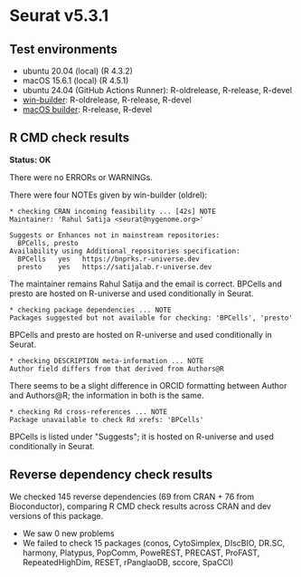 # Seurat v5.3.1

## Test environments
* ubuntu 20.04 (local) (R 4.3.2)
* macOS 15.6.1 (local) (R 4.5.1)
* ubuntu 24.04 (GitHub Actions Runner): R-oldrelease, R-release, R-devel
* [win-builder](https://win-builder.r-project.org/): R-oldrelease, R-release, R-devel
* [macOS builder](https://mac.r-project.org/macbuilder/submit.html): R-release, R-devel

## R CMD check results
**Status: OK**

There were no ERRORs or WARNINGs.

There were four NOTEs given by win-builder (oldrel):

```
* checking CRAN incoming feasibility ... [42s] NOTE
Maintainer: 'Rahul Satija <seurat@nygenome.org>'

Suggests or Enhances not in mainstream repositories:
  BPCells, presto
Availability using Additional_repositories specification:
  BPCells   yes   https://bnprks.r-universe.dev   
  presto    yes   https://satijalab.r-universe.dev
```

The maintainer remains Rahul Satija and the email is correct. BPCells and presto are hosted on R-universe and used conditionally in Seurat.

```
* checking package dependencies ... NOTE
Packages suggested but not available for checking: 'BPCells', 'presto'
```

BPCells and presto are hosted on R-universe and used conditionally in Seurat.

```
* checking DESCRIPTION meta-information ... NOTE
Author field differs from that derived from Authors@R
```

There seems to be a slight difference in ORCID formatting between Author and Authors@R; the information in both is the same.

```
* checking Rd cross-references ... NOTE
Package unavailable to check Rd xrefs: 'BPCells'
```

BPCells is listed under "Suggests"; it is hosted on R-universe and used conditionally in Seurat.

## Reverse dependency check results
We checked 145 reverse dependencies (69 from CRAN + 76 from Bioconductor), comparing R CMD check results across CRAN and dev versions of this package.

 * We saw 0 new problems
 * We failed to check 15 packages (conos, CytoSimplex, DIscBIO, DR.SC, harmony, Platypus, PopComm, PoweREST, PRECAST, ProFAST, RepeatedHighDim, RESET, rPanglaoDB, sccore, SpaCCI)
